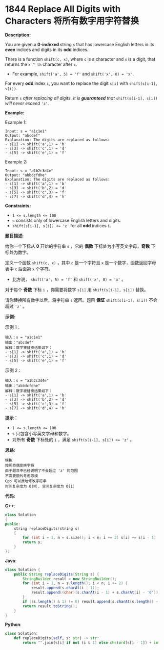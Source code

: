 # 1844 Replace All Digits with Characters 将所有数字用字符替换

__Description:__

You are given a __0-indexed__ string `s` that has lowercase English letters in its __even__ indices and digits in its __odd__ indices.

There is a function `shift(c, x)`, where `c` is a character and `x` is a digit, that returns the `x ^ th` character after `c`.

- For example, `shift('a', 5) = 'f'` and `shift('x', 0) = 'x'`.

For every __odd__ index `i`, you want to replace the digit `s[i]` with `shift(s[i-1], s[i])`.

Return `s` _after replacing all digits. It is __guaranteed__ that_ `shift(s[i-1], s[i])` _will never exceed_ `'z'`.

__Example:__

Example 1:

```text
Input: s = "a1c1e1"
Output: "abcdef"
Explanation: The digits are replaced as follows:
- s[1] -> shift('a',1) = 'b'
- s[3] -> shift('c',1) = 'd'
- s[5] -> shift('e',1) = 'f'
```

Example 2:

```text
Input: s = "a1b2c3d4e"
Output: "abbdcfdhe"
Explanation: The digits are replaced as follows:
- s[1] -> shift('a',1) = 'b'
- s[3] -> shift('b',2) = 'd'
- s[5] -> shift('c',3) = 'f'
- s[7] -> shift('d',4) = 'h'
```

__Constraints:__

- `1 <= s.length <= 100`
- `s` consists only of lowercase English letters and digits.
- `shift(s[i-1], s[i]) <= 'z'` for all __odd__ indices `i`.

__题目描述:__

给你一个下标从 __0__ 开始的字符串 `s` ，它的 __偶数__ 下标处为小写英文字母，__奇数__ 下标处为数字。

定义一个函数 `shift(c, x)` ，其中 `c` 是一个字符且 `x` 是一个数字，函数返回字母表中 `c` 后面第 `x` 个字符。

- 比方说， `shift('a', 5) = 'f'` 和 `shift('x', 0) = 'x'` 。

对于每个 __奇数__ 下标 `i` ，你需要将数字 `s[i]` 用 `shift(s[i-1], s[i])` 替换。

请你替换所有数字以后，将字符串 `s` 返回。题目 __保证__ `shift(s[i-1], s[i])` 不会超过 `'z'` 。

__示例:__

示例 1：

```text
输入：s = "a1c1e1"
输出："abcdef"
解释：数字被替换结果如下：
- s[1] -> shift('a',1) = 'b'
- s[3] -> shift('c',1) = 'd'
- s[5] -> shift('e',1) = 'f'
```

示例 2：

```text
输入：s = "a1b2c3d4e"
输出："abbdcfdhe"
解释：数字被替换结果如下：
- s[1] -> shift('a',1) = 'b'
- s[3] -> shift('b',2) = 'd'
- s[5] -> shift('c',3) = 'f'
- s[7] -> shift('d',4) = 'h'
```

__提示：__

- `1 <= s.length <= 100`
- `s` 只包含小写英文字母和数字。
- 对所有 __奇数__ 下标处的 `i` ，满足 `shift(s[i-1], s[i]) <= 'z'` 。

__思路:__

```text
模拟
按照奇偶变换字符
由于题目中已经说明了不会超过 'z' 的范围
不需要额外考虑取模
Cpp 可以原地修改字符串
时间复杂度为 O(N), 空间复杂度为 O(1)
```

__代码:__

__C++__:

```C++
class Solution 
{
public:
    string replaceDigits(string s) 
    {
        for (int i = 1, n = s.size(); i < n; i += 2) s[i] += s[i - 1] - '0';
        return s;
    }
};
```

__Java__:

```Java
class Solution {
    public String replaceDigits(String s) {
        StringBuilder result = new StringBuilder();
        for (int i = 1, n = s.length(); i < n; i += 2) {
            result.append(s.charAt(i - 1));
            result.append((char)(s.charAt(i - 1) + s.charAt(i) - '0'));
        }
        if ((s.length() & 1) != 0) result.append(s.charAt(s.length() - 1));
        return result.toString();
    }
}
```

__Python__:

```Python
class Solution:
    def replaceDigits(self, s: str) -> str:
        return "".join(s[i] if not (i & 1) else chr(ord(s[i - 1]) + int(s[i])) for i in range(len(s))) 
```
